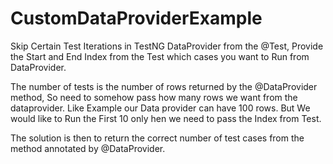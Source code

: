 # CustomDataProviderExample
Skip Certain Test Iterations in TestNG DataProvider from the @Test, Provide the Start and End Index from the Test which cases you want to Run from DataProvider.

The number of tests is the number of rows returned by the @DataProvider method, So need to somehow pass how many rows we want from the dataprovider. Like Example our Data provider can have 100 rows.
But We would like to Run the First 10 only hen we need to pass the Index from Test.

The solution is then to return the correct number of test cases from the method annotated by @DataProvider.


